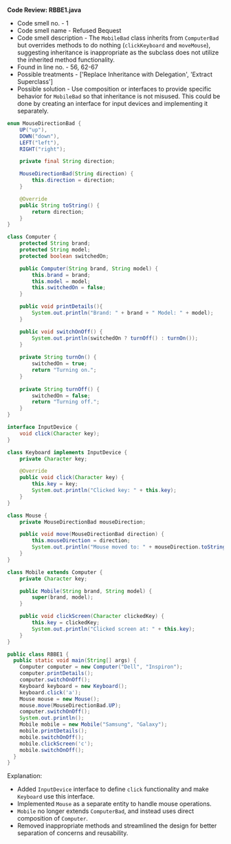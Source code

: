 **Code Review: RBBE1.java**
    
   - Code smell no. - 1
   - Code smell name - Refused Bequest
   - Code smell description - The `MobileBad` class inherits from `ComputerBad` but overrides methods to do nothing (`clickKeyboard` and `moveMouse`), suggesting inheritance is inappropriate as the subclass does not utilize the inherited method functionality.
   - Found in line no. - 56, 62-67
   - Possible treatments - ['Replace Inheritance with Delegation', 'Extract Superclass']
   - Possible solution - Use composition or interfaces to provide specific behavior for `MobileBad` so that inheritance is not misused. This could be done by creating an interface for input devices and implementing it separately.

```java
enum MouseDirectionBad {
    UP("up"),
    DOWN("down"),
    LEFT("left"),
    RIGHT("right");

    private final String direction;

    MouseDirectionBad(String direction) {
        this.direction = direction;
    }

    @Override
    public String toString() {
        return direction;
    }
}

class Computer {
    protected String brand;
    protected String model;
    protected boolean switchedOn;

    public Computer(String brand, String model) {
        this.brand = brand;
        this.model = model;
        this.switchedOn = false;
    }

    public void printDetails(){
        System.out.println("Brand: " + brand + " Model: " + model);
    }

    public void switchOnOff() {
        System.out.println(switchedOn ? turnOff() : turnOn());
    }
    
    private String turnOn() {
        switchedOn = true;
        return "Turning on.";
    }
    
    private String turnOff() {
        switchedOn = false;
        return "Turning off.";
    }
}

interface InputDevice {
    void click(Character key);
}

class Keyboard implements InputDevice {
    private Character key;

    @Override
    public void click(Character key) {
        this.key = key;
        System.out.println("Clicked key: " + this.key);
    }
}

class Mouse {
    private MouseDirectionBad mouseDirection;

    public void move(MouseDirectionBad direction) {
        this.mouseDirection = direction;
        System.out.println("Mouse moved to: " + mouseDirection.toString());
    }
}

class Mobile extends Computer {
    private Character key;

    public Mobile(String brand, String model) {
        super(brand, model);
    }

    public void clickScreen(Character clickedKey) {
        this.key = clickedKey;
        System.out.println("Clicked screen at: " + this.key);
    }
}

public class RBBE1 {
  public static void main(String[] args) {
    Computer computer = new Computer("Dell", "Inspiron");
    computer.printDetails();
    computer.switchOnOff();
    Keyboard keyboard = new Keyboard();
    keyboard.click('a');
    Mouse mouse = new Mouse();
    mouse.move(MouseDirectionBad.UP);
    computer.switchOnOff();
    System.out.println();
    Mobile mobile = new Mobile("Samsung", "Galaxy");
    mobile.printDetails();
    mobile.switchOnOff();
    mobile.clickScreen('c');
    mobile.switchOnOff();
  }
}
```

Explanation: 
- Added `InputDevice` interface to define `click` functionality and make `Keyboard` use this interface. 
- Implemented `Mouse` as a separate entity to handle mouse operations.
- `Mobile` no longer extends `ComputerBad`, and instead uses direct composition of `Computer`.
- Removed inappropriate methods and streamlined the design for better separation of concerns and reusability.